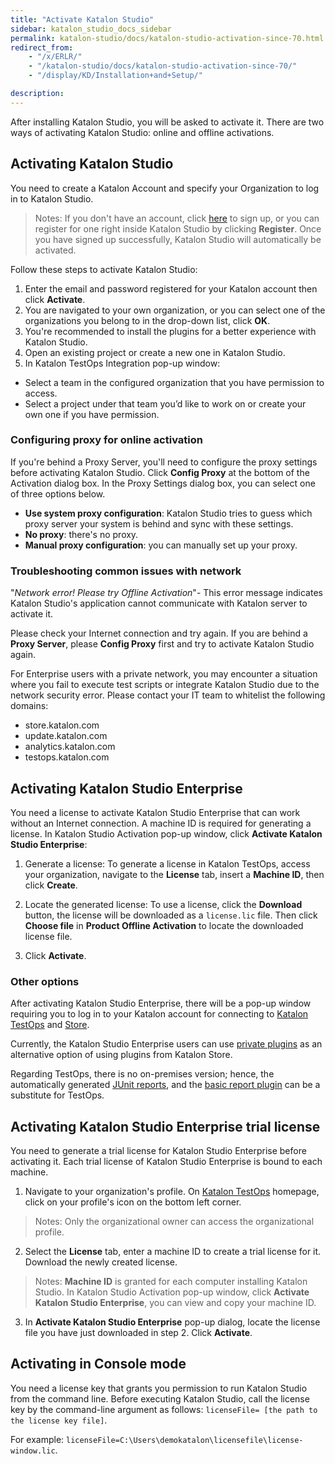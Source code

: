 ```yaml
---
title: "Activate Katalon Studio"
sidebar: katalon_studio_docs_sidebar
permalink: katalon-studio/docs/katalon-studio-activation-since-70.html
redirect_from:
    - "/x/ERLR/"
    - "/katalon-studio/docs/katalon-studio-activation-since-70/"
    - "/display/KD/Installation+and+Setup/"

description:
---
```

After installing Katalon Studio, you will be asked to activate it. There are two ways of activating Katalon Studio: online and offline activations.

## Activating Katalon Studio

You need to create a Katalon Account and specify your Organization to log in to Katalon Studio.

> Notes: If you don't have an account, click [here](https://www.katalon.com/create-account/) to sign up, or you can register for one right inside Katalon Studio by clicking **Register**. Once you have signed up successfully, Katalon Studio will automatically be activated.

Follow these steps to activate Katalon Studio:

1. Enter the email and password registered for your Katalon account then click **Activate**.
2. You are navigated to your own organization, or you can select one of the organizations you belong to in the drop-down list, click **OK**.
3. You're recommended to install the plugins for a better experience with Katalon Studio.
4. Open an existing project or create a new one in Katalon Studio.
5. In Katalon TestOps Integration pop-up window:

* Select a team in the configured organization that you have permission to access.
* Select a project under that team you’d like to work on or create your own one if you have permission.

### Configuring proxy for online activation

If you're behind a Proxy Server, you'll need to configure the proxy settings before activating Katalon Studio. Click **Config Proxy** at the bottom of the Activation dialog box. In the Proxy Settings dialog box, you can select one of three options below.

* **Use system proxy configuration**: Katalon Studio tries to guess which proxy server your system is behind and sync with these settings.
* **No proxy**: there's no proxy.
* **Manual proxy configuration**: you can manually set up your proxy.

### Troubleshooting common issues with network

"_Network error! Please try Offline Activation_"- This error message indicates Katalon Studio's application cannot communicate with Katalon server to activate it.

Please check your Internet connection and try again. If you are behind a **Proxy Server**, please **Config Proxy** first and try to activate Katalon Studio again.

For Enterprise users with a private network, you may encounter a situation where you fail to execute test scripts or integrate Katalon Studio due to the network security error. Please contact your IT team to whitelist the following domains:

* store.katalon.com
* update.katalon.com
* analytics.katalon.com
* testops.katalon.com

## Activating Katalon Studio Enterprise

You need a license to activate Katalon Studio Enterprise that can work without an Internet connection. A machine ID is required for generating a license. In Katalon Studio Activation pop-up window, click **Activate Katalon Studio Enterprise**:

1. Generate a license: To generate a license in Katalon TestOps, access your organization, navigate to the **License** tab, insert a **Machine ID**, then click **Create**.

2. Locate the generated license: To use a license, click the **Download** button, the license will be downloaded as a `license.lic` file. Then click **Choose file** in **Product Offline Activation** to locate the downloaded license file.

3. Click **Activate**.

### Other options

After activating Katalon Studio Enterprise, there will be a pop-up window requiring you to log in to your Katalon account for connecting to [Katalon TestOps](https://docs.katalon.com/katalon-studio/docs/katalon-analytics-beta-integration.html) and [Store](https://docs.katalon.com/katalon-store/docs/overview.html).

Currently, the Katalon Studio Enterprise users can use [private plugins](https://docs.katalon.com/katalon-studio/docs/private-plugins.html) as an alternative option of using plugins from Katalon Store.

Regarding TestOps, there is no on-premises version; hence, the automatically generated [JUnit reports](https://docs.katalon.com/katalon-studio/docs/export-test-results-in-junit-format.html), and the [basic report plugin](https://docs.katalon.com/katalon-studio/docs/basic-report.html) can be a substitute for TestOps.

## Activating Katalon Studio Enterprise trial license

You need to generate a trial license for Katalon Studio Enterprise before activating it. Each trial license of Katalon Studio Enterprise  is bound to each machine.

1. Navigate to your organization's profile. On [Katalon TestOps](https://analytics.katalon.com) homepage, click on your profile's icon on the bottom left corner.

> Notes: Only the organizational owner can access the organizational profile.

2. Select the **License** tab, enter a machine ID to create a trial license for it. Download the newly created license.

> Notes: **Machine ID** is granted for each computer installing Katalon Studio. In Katalon Studio Activation pop-up window, click **Activate Katalon Studio Enterprise**, you can view and copy your machine ID.

3. In **Activate Katalon Studio Enterprise** pop-up dialog,  locate the license file you have just downloaded in step 2. Click **Activate**.

## Activating in Console mode

You need a license key that grants you permission to run Katalon Studio from the command line. Before executing Katalon Studio, call the license key by the command-line argument as follows: `licenseFile= [the path to the license key file]`.

For example:
`licenseFile=C:\Users\demokatalon\licensefile\license-window.lic`.
